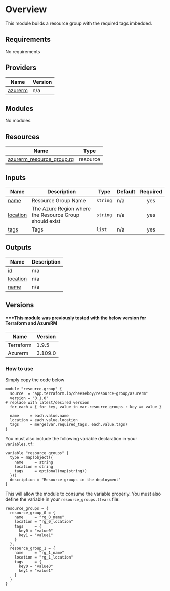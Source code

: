 # Overview
This module builds a resource group with the required tags imbedded.

## Requirements
No requirements

## Providers
| Name | Version |
|------|---------|
| <a name="provider_azurerm"></a> [azurerm](#provider\_azurerm) | n/a |

## Modules

No modules.

## Resources

| Name | Type |
|------|------|
| [azurerm_resource_group.rg](https://registry.terraform.io/providers/hashicorp/azurerm/latest/docs/resources/resource_group) | resource |

## Inputs

| Name | Description | Type | Default | Required |
|------|-------------|------|---------|:--------:|
| <a name="input_name"></a> [name](#input\_name) | Resource Group Name | `string` | n/a | yes |
| <a name="input_location"></a> [location](#input\_location) | The Azure Region where the Resource Group should exist | `string` | n/a | yes |
| <a name="input_tags"></a> [tags](#input\_tags) | Tags | `list` | n/a | yes |

## Outputs

| Name | Description |
|------|-------------|
| <a name="output_id"></a> [id](#output\_id) | n/a |
| <a name="output_location"></a> [location](#output\_location) | n/a |
| <a name="output_name"></a> [name](#output\_name) | n/a |

## Versions

#### ***This module was previously tested with the below version for Terraform and AzureRM

| Name | Version |
|------|---------|
|Terraform | 1.9.5 |
|Azurerm | 3.109.0 |

### How to use

Simply copy the code below 

```
module "resource-group" {
  source  = "app.terraform.io/cheeseboy/resource-group/azurerm"
  version = "0.1.0"                                                    # replace with latest/desired version
  for_each = { for key, value in var.resource_groups : key => value }

  name     = each.value.name
  location = each.value.location
  tags     = merge(var.required_tags, each.value.tags)
}
```

You must also include the following variable declaration in your `variables.tf`:

```
variable "resource_groups" {
  type = map(object({
    name     = string
    location = string
    tags     = optional(map(string))
  }))
  description = "Resource groups in the deployment"
}
```

This will allow the module to consume the variable properly. You must also define the variable in your `resource_groups.tfvars` file:
```
resource_groups = {
  resource_group_0 = {
    name     = "rg_0_name"
    location = "rg_0_location"
    tags     = {
      key0 = "value0"
      key1 = "value1"
    }
  },
  resource_group_1 = {
    name     = "rg_1_name"
    location = "rg_1_location"
    tags     = {
      key0 = "value0"
      key1 = "value1"
    }
  }
}
```

